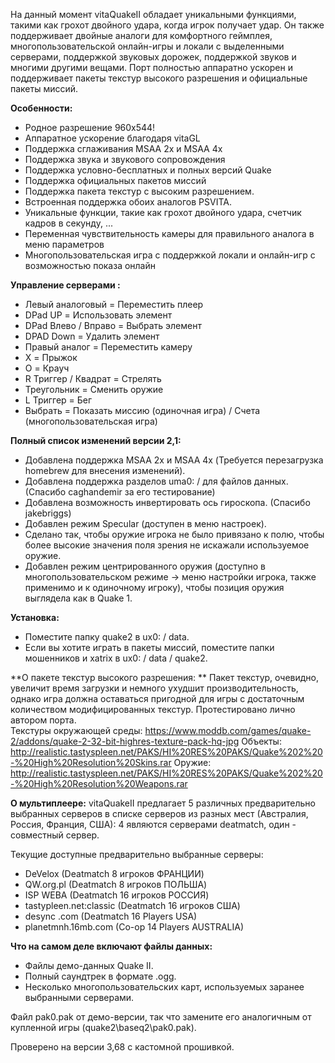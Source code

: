 На данный момент vitaQuakeII обладает уникальными функциями, такими как грохот двойного удара, когда игрок получает удар. Он также поддерживает двойные аналоги для комфортного геймплея, многопользовательской онлайн-игры и локали с выделенными серверами, поддержкой звуковых дорожек, поддержкой звуков и многими другими вещами. 
Порт полностью аппаратно ускорен и поддерживает пакеты текстур высокого разрешения и официальные пакеты миссий. 

**Особенности:**
- Родное разрешение 960х544! 
- Аппаратное ускорение благодаря vitaGL 
- Поддержка сглаживания MSAA 2x и MSAA 4x 
- Поддержка звука и звукового сопровождения
- Поддержка условно-бесплатных и полных версий Quake
- Поддержка официальных пакетов миссий
- Поддержка пакета текстур с высоким разрешением. 
- Встроенная поддержка обоих аналогов PSVITA.
- Уникальные функции, такие как грохот двойного удара, счетчик кадров в секунду, ... 
- Переменная чувствительность камеры для правильного аналога в меню параметров 
- Многопользовательская игра с поддержкой локали и онлайн-игр с возможностью показа онлайн 

**Управление серверами :**
- Левый аналоговый = Переместить плеер 
- DPad UP = Использовать элемент 
- DPad Влево / Вправо = Выбрать элемент 
- DPAD Down = Удалить элемент 
- Правый аналог = Переместить камеру 
- X = Прыжок 
- O = Крауч 
- R Триггер / Квадрат = Стрелять 
- Треугольник = Сменить оружие 
- L Триггер = Бег 
- Выбрать = Показать миссию (одиночная игра) / Счета (многопользовательская игра) 

**Полный список изменений версии 2,1:**
- Добавлена ​​поддержка MSAA 2x и MSAA 4x (Требуется перезагрузка homebrew для внесения изменений). 
- Добавлена ​​поддержка разделов uma0: / для файлов данных. (Спасибо caghandemir за его тестирование) 
- Добавлена ​​возможность инвертировать ось гироскопа. (Спасибо jakebriggs) 
- Добавлен режим Specular (доступен в меню настроек). 
- Сделано так, чтобы оружие игрока не было привязано к полю, чтобы более высокие значения поля зрения не искажали используемое оружие. 
- Добавлен режим центрированного оружия (доступно в многопользовательском режиме -> меню настройки игрока, также применимо и к одиночному игроку), чтобы позиция оружия выглядела как в Quake 1. 

**Установка:**
- Поместите папку quake2 в ux0: / data. 
- Если вы хотите играть в пакеты миссий, поместите папки мошенников и xatrix в ux0: / data / quake2. 

**О пакете текстур высокого разрешения: **
Пакет текстур, очевидно, увеличит время загрузки и немного ухудшит производительность, однако игра должна оставаться пригодной для игры с достаточным количеством модифицированных текстур. Протестировано лично автором порта.  
Текстуры окружающей среды: 
https://www.moddb.com/games/quake-2/addons/quake-2-32-bit-highres-texture-pack-hq-jpg
Объекты: 
http://realistic.tastyspleen.net/PAKS/HI%20RES%20PAKS/Quake%202%20-%20High%20Resolution%20Skins.rar
Оружие: 
http://realistic.tastyspleen.net/PAKS/HI%20RES%20PAKS/Quake%202%20-%20High%20Resolution%20Weapons.rar

**О мультиплеере:**
vitaQuakeII предлагает 5 различных предварительно выбранных серверов в списке серверов из разных мест (Австралия, Россия, Франция, США): 4 являются серверами deatmatch, один - совместный сервер. 

Текущие доступные предварительно выбранные серверы: 
- DeVelox (Deatmatch 8 игроков ФРАНЦИИ) 
- QW.org.pl (Deatmatch 8 игроков ПОЛЬША) 
- ISP WEBA (Deatmatch 16 игроков РОССИЯ) 
- tastypleen.net:classic (Deatmatch 16 игроков США) 
- desync .com (Deatmatch 16 Players USA) 
- planetmnh.16mb.com (Co-op 14 Players AUSTRALIA) 

**Что на самом деле включают файлы данных:**
- Файлы демо-данных Quake II. 
- Полный саундтрек в формате .ogg. 
- Несколько многопользовательских карт, используемых заранее выбранными серверами. 

Файл pak0.pak от демо-версии, так что замените его аналогичным от купленной игры (quake2\baseq2\pak0.pak).

Проверено на версии 3,68 с кастомной прошивкой.